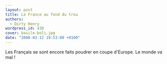 ```yaml
---
layout: post
title: La France au fond du trou
authors:
  - Dirty Henry
wordpress_id: 438
cover: basile-boli.jpg
date: "2008-03-12 19:53:00 +0100"
---
```


Les Français se sont encore faits poudrer en coupe d'Europe. Le monde va mal !
